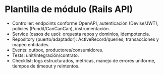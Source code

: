 # Plantilla de módulo (Rails API)

- Controller: endpoints conforme OpenAPI, autenticación (Devise/JWT), policies (Pundit/CanCanCan), instrumentación.
- Service (casos de uso): orquesta repos y dominios, idempotencia.
- Repository (puerto/adaptador): ActiveRecord/queries; transacciones y mapeo entidades.
- Events: outbox, productores/consumidores.
- Tests: unit/integración/contrato.
- Checklist: logs estructurados, métricas, manejo de errores uniforme, tiempos de timeout y reintentos.
